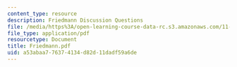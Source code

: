 ```yaml
---
content_type: resource
description: Friedmann Discussion Questions
file: /media/https%3A/open-learning-course-data-rc.s3.amazonaws.com/11-201-gateway-planning-action-fall-2002/a53abaa776374134d82d11dadf59a6de_Friedmann.pdf
file_type: application/pdf
resourcetype: Document
title: Friedmann.pdf
uid: a53abaa7-7637-4134-d82d-11dadf59a6de
---
```


